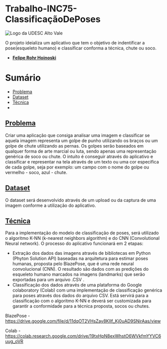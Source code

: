 # Trabalho-INC75-ClassificaçãoDePoses

 ![Logo da UDESC Alto Vale](http://www1.udesc.br/imagens/id_submenu/2019/marca_alto_vale_horizontal_assinatura_rgb_01.jpg)
 
O projeto ideializa um aplicativo que tem o objetivo de indentificar a pose(esqueleto humano) e classificar conforma a técnica, chute ou soco.
 
 - [**Felipe Rohr Hoinoski**](mailto:felipehoinoski@gmail.com) 

# Sumário
* [Problema](#problema)
* [Dataset](#dataset)
* [Técnica](#tecnica)
* 

## [Problema](#problema)
 Criar uma aplicação que consiga analisar uma imagem e classificar se aquela imagem representa um golpe de punho utilizando os braços ou um golpe de chute utilizando as pernas. Os golpes serão baseados em qualquer forma de arte marcial ou luta, sendo apenas uma representação genérica de soco ou chute. O intuito é conseguir através do aplicativo e classificar e representar na tela através de um texto ou uma cor específica de cada golpe, seja por exemplo: um campo com o nome do golpe ou vermelho - soco, azul - chute.

## [Dataset](#dataset)
O dataset será desenvolvido através de um upload ou da captura de uma imagem conforme a utilização do aplicativo.

## [Técnica](#tecnica)

Para a implementação do modelo de classificação de poses, será utilizado o algoritmo K-NN (k-nearest neighbors algorithm) e do CNN (Convolutional Neural network). O processo do aplicativo funcionará em 2 etapas:
- Extração dos dados das imagens através de bibliotecas em Python (Phyton Solution API) baseadas na arquitetura para estimar poses humanas, proposta pelo BlazePose, que é uma rede neural convolucional (CNN). O resultado são dados com as predições do esqueleto humano marcados na imagens (landmarks) que serão exportadas para um arquivo .CSV .
- Classificação dos dados através de uma plataforma do Google colaboratory (Colab) com uma implementação de classificação genérica para poses através dos dados do arquivo CSV. Está servirá para a classificação com o algoritmo K-NN e deverá ser customizada para garantir a conformidade para a técnica proposta, socos ou chutes.


BlazePose - https://drive.google.com/file/d/11dqOT2VHsZay8KIIf_Kj0uAD9SNirAas/view

Colab - https://colab.research.google.com/drive/19txHpN8exWhstO6WVkfmYYVC6uug_oVR


